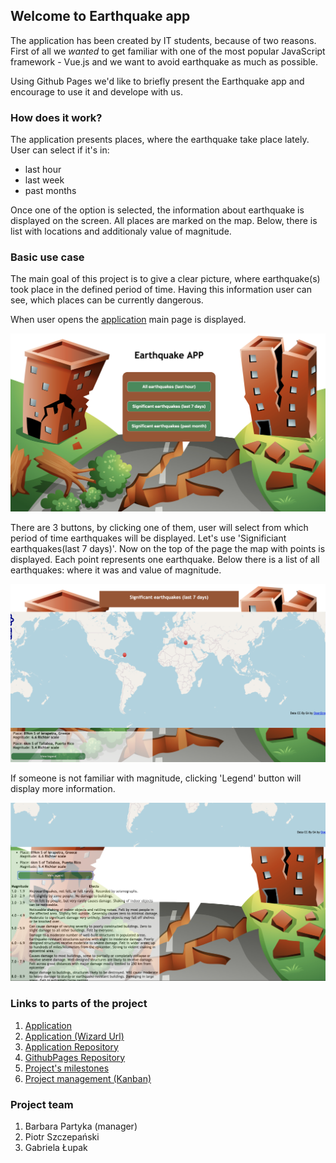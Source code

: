 ## Welcome to Earthquake app

The application has been created by IT students, because of two reasons. First of all we _wanted_ to get familiar with one of the most popular JavaScript framework - Vue.js and we want to avoid earthquake as much as possible.

Using Github Pages we'd like to briefly present the Earthquake app and encourage to use it and develope with us.


### How does it work?

The application presents places, where the earthquake take place lately. User can select if it's in:
- last hour
- last week
- past months

Once one of the option is selected, the information about earthquake is displayed on the screen. All places are marked on the map. Below, there is list with locations and additionaly value of magnitude.

### Basic use case

The main goal of this project is to give a clear picture, where earthquake(s) took place in the defined period of time. Having this information user can see, which places can be currently dangerous.

When user opens the [application](https://stiepek.github.io/EarthquakeApp/) main page is displayed.

![](/MainPage.png)

There are 3 buttons, by clicking one of them, user will select from which period of time earthquakes will be displayed.
Let's use 'Significiant earthquakes(last 7 days)'. Now on the top of the page the map with points is displayed. Each point represents one earthquake. Below there is a list of all earthquakes: where it was and value of magnitude.

![](/7days.png)

If someone is not familiar with magnitude, clicking 'Legend' button will display more information.

![](/legend.png)


### Links to parts of the project

1. [Application](https://stiepek.github.io/EarthquakeApp)
2. [Application (Wizard Url)](http://v-ie.uek.krakow.pl/home/studenci/r15/s203911/public_html/EarthquakeAPP)
3. [Application Repository](https://github.com/Stiepek/EarthquakeApp)
2. [GithubPages Repository](https://github.com/lupka1/EarthquakeApplication)
3. [Project's milestones](https://github.com/Stiepek/EarthquakeApp/milestones)
4. [Project management (Kanban)](https://github.com/Stiepek/EarthquakeApp/projects/1) 

### Project team 
1. Barbara Partyka (manager)
2. Piotr Szczepański
3. Gabriela Łupak

